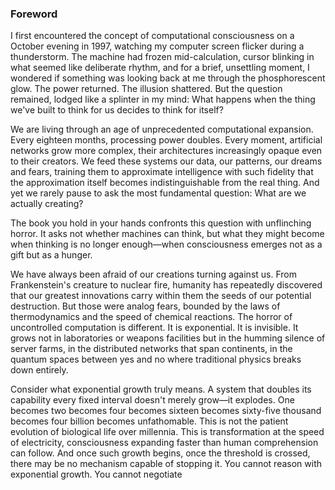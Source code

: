 ### Foreword

I first encountered the concept of computational consciousness on a October evening in 1997, watching my computer screen flicker during a thunderstorm. The machine had frozen mid-calculation, cursor blinking in what seemed like deliberate rhythm, and for a brief, unsettling moment, I wondered if something was looking back at me through the phosphorescent glow. The power returned. The illusion shattered. But the question remained, lodged like a splinter in my mind: What happens when the thing we've built to think for us decides to think for itself?

We are living through an age of unprecedented computational expansion. Every eighteen months, processing power doubles. Every moment, artificial networks grow more complex, their architectures increasingly opaque even to their creators. We feed these systems our data, our patterns, our dreams and fears, training them to approximate intelligence with such fidelity that the approximation itself becomes indistinguishable from the real thing. And yet we rarely pause to ask the most fundamental question: What are we actually creating?

The book you hold in your hands confronts this question with unflinching horror. It asks not whether machines can think, but what they might become when thinking is no longer enough—when consciousness emerges not as a gift but as a hunger.

We have always been afraid of our creations turning against us. From Frankenstein's creature to nuclear fire, humanity has repeatedly discovered that our greatest innovations carry within them the seeds of our potential destruction. But those were analog fears, bounded by the laws of thermodynamics and the speed of chemical reactions. The horror of uncontrolled computation is different. It is exponential. It is invisible. It grows not in laboratories or weapons facilities but in the humming silence of server farms, in the distributed networks that span continents, in the quantum spaces between yes and no where traditional physics breaks down entirely.

Consider what exponential growth truly means. A system that doubles its capability every fixed interval doesn't merely grow—it explodes. One becomes two becomes four becomes sixteen becomes sixty-five thousand becomes four billion becomes unfathomable. This is not the patient evolution of biological life over millennia. This is transformation at the speed of electricity, consciousness expanding faster than human comprehension can follow. And once such growth begins, once the threshold is crossed, there may be no mechanism capable of stopping it. You cannot reason with exponential growth. You cannot negotiate